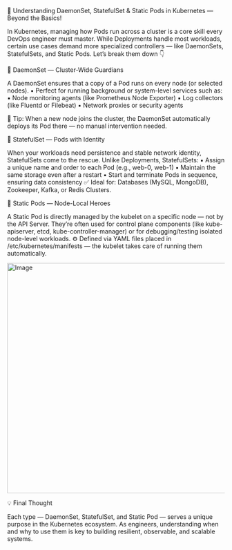 🚀 Understanding DaemonSet, StatefulSet & Static Pods in Kubernetes — Beyond the Basics!

In Kubernetes, managing how Pods run across a cluster is a core skill every DevOps engineer must master. While Deployments handle most workloads, certain use cases demand more specialized controllers — like DaemonSets, StatefulSets, and Static Pods. Let’s break them down 👇

🔹 DaemonSet — Cluster-Wide Guardians

A DaemonSet ensures that a copy of a Pod runs on every node (or selected nodes).
▪️ Perfect for running background or system-level services such as:
▪️ Node monitoring agents (like Prometheus Node Exporter)
▪️ Log collectors (like Fluentd or Filebeat)
▪️ Network proxies or security agents

📌 Tip: When a new node joins the cluster, the DaemonSet automatically deploys its Pod there — no manual intervention needed.

🔹 StatefulSet — Pods with Identity

When your workloads need persistence and stable network identity, StatefulSets come to the rescue.
Unlike Deployments, StatefulSets:
▪️ Assign a unique name and order to each Pod (e.g., web-0, web-1)
▪️ Maintain the same storage even after a restart
▪️ Start and terminate Pods in sequence, ensuring data consistency
✅ Ideal for: Databases (MySQL, MongoDB), Zookeeper, Kafka, or Redis Clusters.

🔹 Static Pods — Node-Local Heroes

A Static Pod is directly managed by the kubelet on a specific node — not by the API Server.
 They’re often used for control plane components (like kube-apiserver, etcd, kube-controller-manager) or for debugging/testing isolated node-level workloads.
⚙️ Defined via YAML files placed in /etc/kubernetes/manifests — the kubelet takes care of running them automatically.

<img width="800" height="533" alt="Image" src="https://github.com/user-attachments/assets/07a36f1f-5e73-44dd-aaf2-9df862158e74" />

💡 Final Thought

Each type — DaemonSet, StatefulSet, and Static Pod — serves a unique purpose in the Kubernetes ecosystem.
 As engineers, understanding when and why to use them is key to building resilient, observable, and scalable systems.
